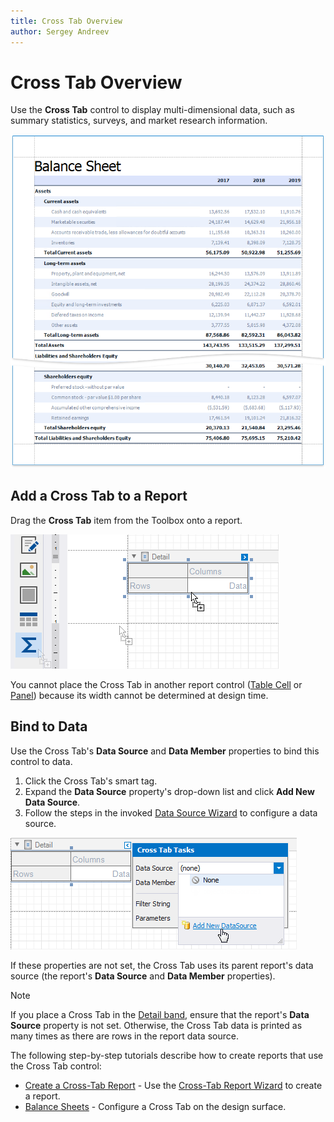 ```yaml
---
title: Cross Tab Overview
author: Sergey Andreev
---
```

# Cross Tab Overview

Use the **Cross Tab** control to display multi-dimensional data, such as summary statistics, surveys, and market research information.

![](../../../../../images/eurd-win-balance-sheet-report.png)

## Add a Cross Tab to a Report

Drag the **Cross Tab** item from the Toolbox onto a report.

![](../../../../../images/eurd-win-balance-sheet-drop-cross-tab-from-toolbox.png)

You cannot place the Cross Tab in another report control ([Table Cell](../use-tables.md) or [Panel](../use-basic-report-controls/panel.md)) because its width cannot be determined at design time.

## Bind to Data

Use the Cross Tab's **Data Source** and **Data Member** properties to bind this control to data.

1. Click the Cross Tab's smart tag.
2. Expand the **Data Source** property's drop-down list and click **Add New Data Source**.
3. Follow the steps in the invoked [Data Source Wizard](../../report-designer-tools/data-source-wizard.md) to configure a data source.

![](../../../../../images/eurd-win-balance-sheet-cross-tab-add-data-source.png)

If these properties are not set, the Cross Tab uses its parent report's data source (the report's **Data Source** and **Data Member** properties).

> [!Note]
> If you place a Cross Tab in the [Detail band](../../introduction-to-banded-reports.md), ensure that the report's **Data Source** property is not set. Otherwise, the Cross Tab data is printed as many times as there are rows in the report data source.

The following step-by-step tutorials describe how to create reports that use the Cross Tab control:

* [Create a Cross-Tab Report](../../create-reports/cross-tab-reports.md) - Use the [Cross-Tab Report Wizard](../../report-designer-tools/report-wizard/cross-tab-report.md) to create a report.
* [Balance Sheets](../../create-reports/balance-sheets.md) - Configure a Cross Tab on the design surface.
